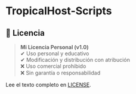 # TropicalHost-Scripts

## 📄 Licencia

> **Mi Licencia Personal (v1.0)**  
> ✔ Uso personal y educativo  
> ✔ Modificación y distribución con atribución  
> ❌ Uso comercial prohibido  
> ❌ Sin garantía o responsabilidad

Lee el texto completo en [LICENSE](LICENSE).
